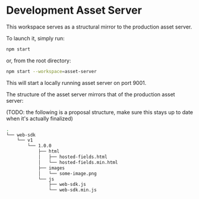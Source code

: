 # Development Asset Server

This workspace serves as a structural mirror to the production asset server.

To launch it, simply run:

```bash
npm start
```

or, from the root directory:

```bash
npm start --workspace=asset-server
```

This will start a locally running asset server on port 9001.

The structure of the asset server mirrors that of the production asset server:

(TODO: the following is a proposal structure, make sure this stays up to date when it's actually finalized)

```bash
.
└── web-sdk
    └── v1
        └── 1.0.0
            ├── html
            │   ├── hosted-fields.html
            │   └── hosted-fields.min.html
            ├── images
            │   └── some-image.png
            └── js
                ├── web-sdk.js
                └── web-sdk.min.js
```